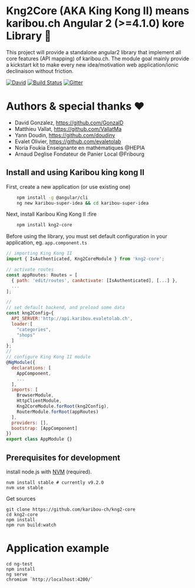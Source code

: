 # Kng2Core (AKA King Kong II) means karibou.ch Angular 2 (>=4.1.0) kore Library :rocket:
This project will provide a standalone angular2 library that implement all core features (API mapping) of karibou.ch. 
The module goal mainly provide a kickstart kit to make every new idea/motivation web application/ionic declinaison without friction.

[![David](https://img.shields.io/david/karibou-ch/kng2-core.svg?style=flat)](https://david-dm.org/karibou-ch/kng2-core)
[![Build Status](https://travis-ci.org/karibou-ch/kng2-core.svg?branch=master)](https://travis-ci.org/karibou-ch/kng2-core)
[![Gitter](https://badges.gitter.im/karibou-ch/kng2-core.svg)](https://gitter.im/karibou-ch/kng2-core?utm_source=badge&utm_medium=badge&utm_campaign=pr-badge)

# Authors & special thanks :heart:

- David Gonzalez, https://github.com/GonzalD
- Matthieu Vallat, https://github.com/VallatMa 
- Yann Doudin, https://github.com/doudiny 
- Evalet Olivier, https://github.com/evaletolab
- Noria Foukia Enseignante en mathématiques @HEPIA 
- Arnaud Deglise Fondateur de Panier Local @Fribourg

## Install and using Karibou king kong II 
First, create a new application (or use existing one)
```bash
    npm install -g @angular/cli
    ng new karibou-super-idea && cd karibou-super-idea
```
    
Next, install Karibou King Kong II :fire   
```bash
    npm install kng2-core
```

Before using the library, you must set default configuration in your application, eg. `app.component.ts` 
```javascript
// importing King Kong II
import { IsAuthenticated, Kng2CoreModule } from 'kng2-core';

// activate routes
const appRoutes: Routes = [
  { path: 'edit/routes', canActivate: [IsAuthenticated], [...] },
  ...
];

//
// set default backend, and preload some data
const kng2Config={
  API_SERVER:'http://api.karibou.evaletolab.ch',
  loader:[
    "categories",
    "shops"
  ]
};
//
// configure King Kong II module
@NgModule({
  declarations: [
    AppComponent,
    ...
  ],
  imports: [
    BrowserModule,
    HttpClientModule,
    Kng2CoreModule.forRoot(kng2Config),
    RouterModule.forRoot(appRoutes)
  ],
  providers: [],
  bootstrap: [AppComponent]
})
export class AppModule {}
```



## Prerequisites for development 
install node.js with [NVM](https://github.com/creationix/nvm) (required). 

    nvm install stable # currently v9.2.0
    nvm use stable

Get sources

    git clone https://github.com/karibou-ch/kng2-core
    cd kng2-core
    npm install
    npm run build:watch
    
# Application example
    cd ng-test
    npm install
    ng serve
    chromium `http://localhost:4200/`



